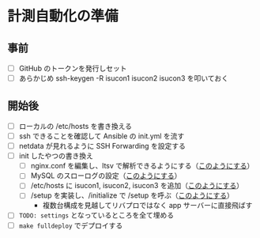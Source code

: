 # 計測自動化の準備

## 事前
- [ ] GitHub のトークンを発行しセット
- [ ] あらかじめ ssh-keygen -R isucon1 isucon2 isucon3 を叩いておく

## 開始後
- [ ] ローカルの /etc/hosts を書き換える
- [ ] ssh できることを確認して Ansible の init.yml を流す
- [ ] netdata が見れるように SSH Forwarding を設定する
- [ ] init したやつの書き換え
  - [ ] nginx.conf を編集し、ltsv で解析できるようにする（[このようにする](https://github.com/Nagarei/isucon11-qualify-test/commit/b7e8f2667677831490d8e5966251633c14944015)）
  - [ ] MySQL のスローログの設定（[このようにする](https://github.com/Saza-ku/isucon11q/commit/4b51aa65ccc2fe2e7055ef15d4c058b01e7c15f3#diff-28ca88da6aa2437d8b374172e457b049f0af076e11da2f0f7e8400875b0c0f6eR64-R66)）
  - [ ] /etc/hosts に isucon1, isucon2, isucon3 を追加（[このようにする](https://github.com/Saza-ku/isucon11q/commit/0c73a803f287dc5124e35e7f65343950466e761d#diff-9d52768bf1e23378f9d2027518552a6e0cb75b167b8e0b552835efd807be392aR7-R9)）
  - [ ] /setup を実装し、/initialize で /setup を呼ぶ（[このようにする](https://github.com/Saza-ku/isucon11q/pull/74/commits/bdcabf4dda28881570a3d17d3df1d075fa45417a)）
      - 複数台構成を見越してリバプロではなく app サーバーに直接飛ばす
- [ ] `TODO: settings` となっているところを全て埋める
- [ ] `make fulldeploy` でデプロイする
